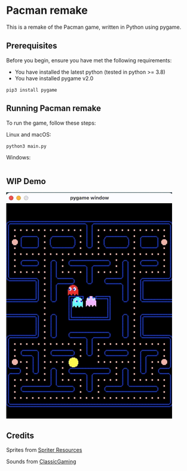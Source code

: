 # Pacman remake

This is a remake of the Pacman game, written in Python using pygame.

## Prerequisites

Before you begin, ensure you have met the following requirements:

* You have installed the latest python (tested in python >= 3.8)
* You have installed pygame v2.0
```
pip3 install pygame
```

## Running Pacman remake
To run the game, follow these steps:

Linux and macOS:

```
python3 main.py
```

Windows:

```
```

## WIP Demo

![Pacman Remake Demo](pacman.gif)

## Credits

Sprites from [Spriter Resources](https://web.archive.org/web/20210304222346/https://www.spriters-resource.com/arcade/pacman/)

Sounds from [ClassicGaming](https://web.archive.org/web/20211004132803/https://www.classicgaming.cc/classics/pac-man/sounds)